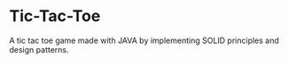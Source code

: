 # Tic-Tac-Toe
A tic tac toe game made with JAVA by implementing SOLID principles and design patterns.
